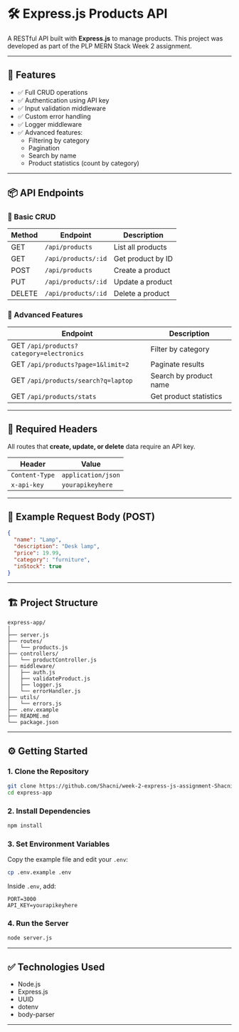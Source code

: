 # 🛠️ Express.js Products API

A RESTful API built with **Express.js** to manage products. This project was developed as part of the PLP MERN Stack Week 2 assignment.

---

## 🚀 Features

- ✅ Full CRUD operations
- ✅ Authentication using API key
- ✅ Input validation middleware
- ✅ Custom error handling
- ✅ Logger middleware
- ✅ Advanced features:
  - Filtering by category
  - Pagination
  - Search by name
  - Product statistics (count by category)

---

## 📦 API Endpoints

### 🔄 Basic CRUD

| Method | Endpoint            | Description       |
|--------|---------------------|-------------------|
| GET    | `/api/products`     | List all products |
| GET    | `/api/products/:id` | Get product by ID |
| POST   | `/api/products`     | Create a product  |
| PUT    | `/api/products/:id` | Update a product  |
| DELETE | `/api/products/:id` | Delete a product  |

### 🧠 Advanced Features

| Endpoint                                   | Description            |
|-------------------------------------------|------------------------|
| GET `/api/products?category=electronics`  | Filter by category     |
| GET `/api/products?page=1&limit=2`        | Paginate results       |
| GET `/api/products/search?q=laptop`       | Search by product name |
| GET `/api/products/stats`                 | Get product statistics |

---

## 🔐 Required Headers

All routes that **create, update, or delete** data require an API key.

| Header         | Value              |
|----------------|--------------------|
| `Content-Type` | `application/json` |
| `x-api-key`    | `yourapikeyhere`   |

---

## 🧪 Example Request Body (POST)

```json
{
  "name": "Lamp",
  "description": "Desk lamp",
  "price": 19.99,
  "category": "furniture",
  "inStock": true
}
```

---

## 🏗️ Project Structure

```
express-app/
│
├── server.js
├── routes/
│   └── products.js
├── controllers/
│   └── productController.js
├── middleware/
│   ├── auth.js
│   ├── validateProduct.js
│   ├── logger.js
│   └── errorHandler.js
├── utils/
│   └── errors.js
├── .env.example
├── README.md
└── package.json
```

---

## ⚙️ Getting Started

### 1. Clone the Repository

```bash
git clone https://github.com/Shacni/week-2-express-js-assignment-Shacni.git
cd express-app
```

### 2. Install Dependencies

```bash
npm install
```

### 3. Set Environment Variables

Copy the example file and edit your `.env`:

```bash
cp .env.example .env
```

Inside `.env`, add:

```env
PORT=3000
API_KEY=yourapikeyhere
```

### 4. Run the Server

```bash
node server.js
```

---

## ✅ Technologies Used

- Node.js
- Express.js
- UUID
- dotenv
- body-parser

---


